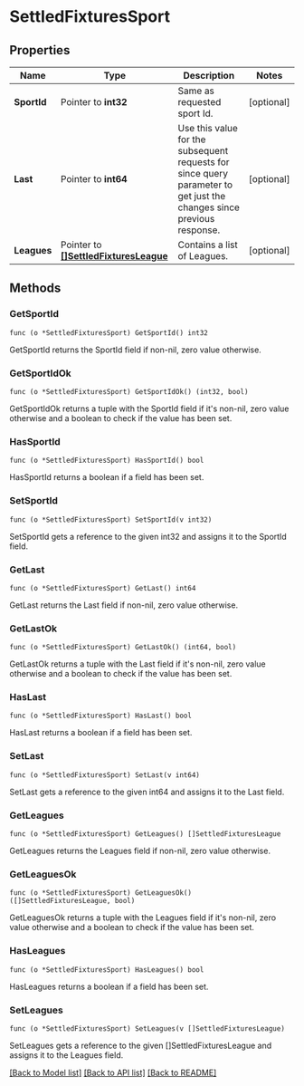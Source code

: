 # SettledFixturesSport

## Properties

Name | Type | Description | Notes
------------ | ------------- | ------------- | -------------
**SportId** | Pointer to **int32** | Same as requested sport Id. | [optional] 
**Last** | Pointer to **int64** | Use this value for the subsequent requests for since query parameter to get just the changes since previous response. | [optional] 
**Leagues** | Pointer to [**[]SettledFixturesLeague**](SettledFixturesLeague.md) | Contains a list of Leagues. | [optional] 

## Methods

### GetSportId

`func (o *SettledFixturesSport) GetSportId() int32`

GetSportId returns the SportId field if non-nil, zero value otherwise.

### GetSportIdOk

`func (o *SettledFixturesSport) GetSportIdOk() (int32, bool)`

GetSportIdOk returns a tuple with the SportId field if it's non-nil, zero value otherwise
and a boolean to check if the value has been set.

### HasSportId

`func (o *SettledFixturesSport) HasSportId() bool`

HasSportId returns a boolean if a field has been set.

### SetSportId

`func (o *SettledFixturesSport) SetSportId(v int32)`

SetSportId gets a reference to the given int32 and assigns it to the SportId field.

### GetLast

`func (o *SettledFixturesSport) GetLast() int64`

GetLast returns the Last field if non-nil, zero value otherwise.

### GetLastOk

`func (o *SettledFixturesSport) GetLastOk() (int64, bool)`

GetLastOk returns a tuple with the Last field if it's non-nil, zero value otherwise
and a boolean to check if the value has been set.

### HasLast

`func (o *SettledFixturesSport) HasLast() bool`

HasLast returns a boolean if a field has been set.

### SetLast

`func (o *SettledFixturesSport) SetLast(v int64)`

SetLast gets a reference to the given int64 and assigns it to the Last field.

### GetLeagues

`func (o *SettledFixturesSport) GetLeagues() []SettledFixturesLeague`

GetLeagues returns the Leagues field if non-nil, zero value otherwise.

### GetLeaguesOk

`func (o *SettledFixturesSport) GetLeaguesOk() ([]SettledFixturesLeague, bool)`

GetLeaguesOk returns a tuple with the Leagues field if it's non-nil, zero value otherwise
and a boolean to check if the value has been set.

### HasLeagues

`func (o *SettledFixturesSport) HasLeagues() bool`

HasLeagues returns a boolean if a field has been set.

### SetLeagues

`func (o *SettledFixturesSport) SetLeagues(v []SettledFixturesLeague)`

SetLeagues gets a reference to the given []SettledFixturesLeague and assigns it to the Leagues field.


[[Back to Model list]](../README.md#documentation-for-models) [[Back to API list]](../README.md#documentation-for-api-endpoints) [[Back to README]](../README.md)


